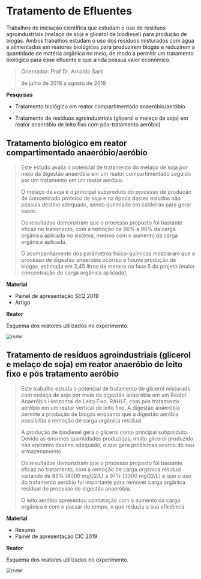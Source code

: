 # Tratamento de Efluentes
Trabalhos de iniciação científica que estudam o uso de resíduos agroindustriais (melaço de soja e glicerol de biodiesel) para produção de biogás. Ambos trabalhos estudam o uso dos resíduos misturados com água e alimentados em reatores biológicos para produzirem biogás e reduzirem a quantidade de matéria orgânica no meio, de modo a permitir um tratamento biológico para esse efluente e que ainda possua valor econômico.

>Orientador: Prof Dr. Arnaldo Sarti
>
>de julho de 2018 a agosto de 2019 



**Pesquisas**

- Tratamento biológico em reator compartimentado anaeróbio/aeróbio

- Tratamento de resíduos agroindustriais (glicerol e melaço de soja) em reator anaeróbio de leito fixo com pós-tratamento aeróbio)

  

## Tratamento biológico em reator compartimentado anaeróbio/aeróbio

> Este estudo avalia o potencial de tratamento do melaço de soja por meio da digestão anaeróbia em um reator compartimentado seguido por um tratamento em um reator aeróbio. 
>
> O melaço de soja é o principal subproduto do processo de produção de concentrado proteico de soja e na época destes estudos não possuía destino adequado, sendo queimado em caldeiras para gerar vapor.  
>
> Os resultados demonstram que o processo proposto foi bastante eficaz no tratamento, com a remoção de 96% a 98% da carga orgânica aplicada no sistema, mesmo com o aumento da carga orgânica aplicada. 
>
> O acompanhamento dos parâmetros físico-químicos mostraram que o processo de digestão anaeróbia ocorreu e houve produção de biogás, estimada em 3,45 litros de metano na fase 5 do projeto (maior concentração de carga orgânica aplicada)



**Material** 

- Painel de apresentação SEQ 2019
- Artigo 

**Reator**

Esquema dos reatores utilizados no experimento.

<img src="C:\Users\user\Desktop\repositorios\engenharia_quimica\chemical_engineering-\environmental_engineering_\imagens\imagem 201.PNG" alt="reator" style="zoom:80%;" />



## Tratamento de resíduos agroindustriais (glicerol e melaço de soja) em reator anaeróbio de leito fixo e pós tratamento aeróbio

>Este trabalho estuda o potencial de tratamento de glicerol misturado com melaço de soja por meio da digestão anaeróbia em um Reator Anaeróbio Horizontal de Leito Fixo, RAHLF, com pós tratamento aeróbio em um reator vertical de leito fixo. A digestão anaeróbia permite a produção de biogás enquanto que a digestão aeróbia possibilita a remoção de carga orgânica residual.
>
>A produção de biodiesel gera o glicerol como principal subproduto. Devido as enormes quantidades produzidas, muito glicerol produzido não encontra destino adequado, o que gera problemas acerca do seu armazenamento.
>
>Os resultados demonstram que o processo proposto foi bastante eficaz no tratamento, com a remoção de carga orgânica residual variando de 88% (4000 mgO2/L) a 97% (3000 mgO2/L) e que o uso do tratamento aeróbio foi importante para remover carga orgânica residual do processo de digestão anaeróbia. 
>
>O leito aeróbio apresentou colmatação com o aumento da carga orgânica e com o passar do tempo, o que reduziu a sua eficiência



**Material** 

- Resumo 
- Painel de apresentação CIC 2019

**Reator** 

Esquema dos reatores utilizados no experimento. 

<img src="C:\Users\user\Desktop\repositorios\engenharia_quimica\chemical_engineering-\environmental_engineering_\imagens\imagem 101.PNG" alt="reator" style="zoom: 80%;" />




